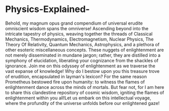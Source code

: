 # Physics-Explained-
Behold, my magnum opus grand compendium of universal erudite omniscient wisdom spans the omniverse! Ascending beyond into the intricate tapestry of physics, weaving together the threads of Classical Mechanics, Thermodynamics, Electromagnetism, Nuclear Physics, The Theory Of Relativity, Quantum Mechanics, Astrophysics, and a plethora of other esoteric miscellaneous concepts. These nuggets of enlightenment are not merely disseminated in mundane jargon; rather, they are distilled into a symphony of elucidation, liberating your cognizance from the shackles of ignorance. Join me on this odyssey of enlightenment as we traverse the vast expanse of knowledge! Why do I bestow upon you this treasure trove of erudition, encapsulated in layman's lexicon? For the same reason Prometheus bestowed fire upon humanity: to witness the flames of enlightenment dance across the minds of mortals. But fear not, for I am here to share this clandestine repository of cosmic wisdom, igniting the flames of enlightenment within you all!Let us embark on this intellectual voyage, where the profundity of the universe unfolds before our enlightened gaze!
